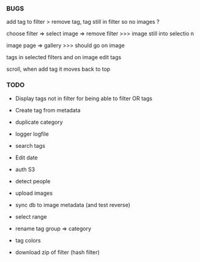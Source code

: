 ### BUGS

add tag to filter > remove tag, tag still in filter so no images ?

choose filter => select image => remove filter >>> image still into selectio n

image page => gallery >>> should go on image

tags in selected filters and on image edit tags

scroll, when add tag it moves back to top

### TODO

- Display tags not in filter for being able to filter OR tags
- Create tag from metadata
- duplicate category
- logger logfile
- search tags

- Edit date

- auth S3

- detect people

- upload images

- sync db to image metadata (and test reverse)

- select range
- rename tag group => category

- tag colors
- download zip of filter (hash filter)
